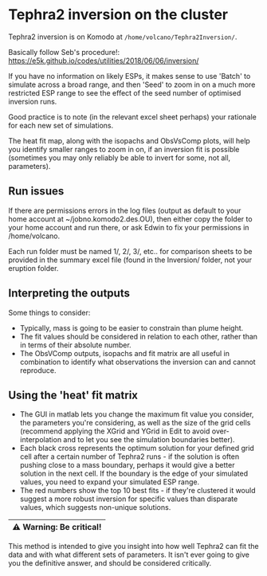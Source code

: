 # Tephra2 inversion on the cluster

Tephra2 inversion is on Komodo at `/home/volcano/Tephra2Inversion/`.

Basically follow Seb's procedure!: https://e5k.github.io/codes/utilities/2018/06/06/inversion/

If you have no information on likely ESPs, it makes sense to use 'Batch' to simulate across a broad range, and then 'Seed' to zoom in on a much more restricted ESP range to see the effect of the seed number of optimised inversion runs.

Good practice is to note (in the relevant excel sheet perhaps) your rationale for each new set of simulations.

The heat fit map, along with the isopachs and ObsVsComp plots, will help you identify smaller ranges to zoom in on, if an inversion fit is possible (sometimes you may only reliably be able to invert for some, not all, parameters).

## Run issues
If there are permissions errors in the log files (output as default to your home account at ~/jobno.komodo2.des.OU), then either copy the folder to your home account and run there, or ask Edwin to fix your permissions in /home/volcano.

Each run folder must be named 1/, 2/, 3/, etc.. for comparison sheets to be provided in the summary excel file (found in the Inversion/ folder, not your eruption folder.

## Interpreting the outputs
Some things to consider:
- Typically, mass is going to be easier to constrain than plume height.
- The fit values should be considered in relation to each other, rather than in terms of their absolute number.
- The ObsVComp outputs, isopachs and fit matrix are all useful in combination to identify what observations the inversion can and cannot reproduce.

## Using the 'heat' fit matrix
- The GUI in matlab lets you change the maximum fit value you consider, the parameters you're considering, as well as the size of the grid cells (recommend applying the XGrid and YGrid in Edit to avoid over-interpolation and to let you see the simulation boundaries better). 
- Each black cross represents the optimum solution for your defined grid cell after a certain number of Tephra2 runs - if the solution is often pushing close to a mass boundary, perhaps it would give a better solution in the next cell. If the boundary is the edge of your simulated values, you need to expand your simulated ESP range.
- The red numbers show the top 10 best fits - if they're clustered it would suggest a more robust inversion for specific values than disparate values, which suggests non-unique solutions.

:warning: Warning: Be critical! |
|---|
This method is intended to give you insight into how well Tephra2 can fit the data and with what different sets of parameters. It isn't ever going to give you the definitive answer, and should be considered critically. 

